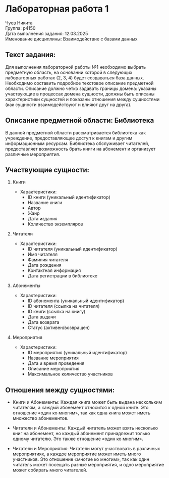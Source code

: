 # Лабораторная работа 1

Чуев Никита  
Группа: p4150  
Дата выполнения задания: 12.03.2025  
Именование дисциплины: Взаимодействие с базами данных  

## Текст задания:

Для выполнения лабораторной работы №1 необходимо выбрать предметную область, на основании которой в следующих лабораторных работах (2, 3, 4) будет создаваться база данных. Необходимо составить подробное текстовое описание предметной области. Описание должно четко задавать границы домена: указаны участвующие в процессах домена сущности, должны быть описаны характеристики сущностей и показаны отношения между сущностями (как сущности взаимодействуют и влияют друг на друга).

## Описание предметной области: Библиотека

В данной предметной области рассматривается библиотека как учреждение, предоставляющее доступ к книгам и другим информационным ресурсам. Библиотека обслуживает читателей, предоставляет возможность брать книги на абонемент и организует различные мероприятия.

## Участвующие сущности:

1. Книги  

   - Характеристики: 
     - ID книги (уникальный идентификатор)
     - Название книги
     - Автор
     - Жанр
     - Дата издания
     - Количество экземпляров

2. Читатели  

   - Характеристики:
     - ID читателя (уникальный идентификатор)
     - Имя читателя
     - Фамилия читателя
     - Дата рождения
     - Контактная информация
     - Дата регистрации в библиотеке

3. Абонементы  

   - Характеристики:
     - ID абонемента (уникальный идентификатор)
     - ID читателя (ссылка на читателя)
     - ID книги (ссылка на книгу)
     - Дата выдачи
     - Дата возврата
     - Статус (активен/возвращен)

4. Мероприятия  

   - Характеристики:
     - ID мероприятия (уникальный идентификатор)
     - Название мероприятия
     - Дата и время проведения
     - Описание мероприятия
     - Максимальное количество участников

## Отношения между сущностями:

- Книги и Абонементы: Каждая книга может быть выдана нескольким читателям, а каждый абонемент относится к одной книге. Это отношение «один ко многим», так как одна книга может иметь множество абонементов.

- Читатели и Абонементы: Каждый читатель может взять несколько книг на абонемент, но каждый абонемент принадлежит только одному читателю. Это также отношение «один ко многим».

- Читатели и Мероприятия: Читатели могут участвовать в различных мероприятиях, а каждое мероприятие может иметь много участников. Это отношение «многие ко многим», так как один читатель может посещать разные мероприятия, и одно мероприятие может собирать много читателей.
